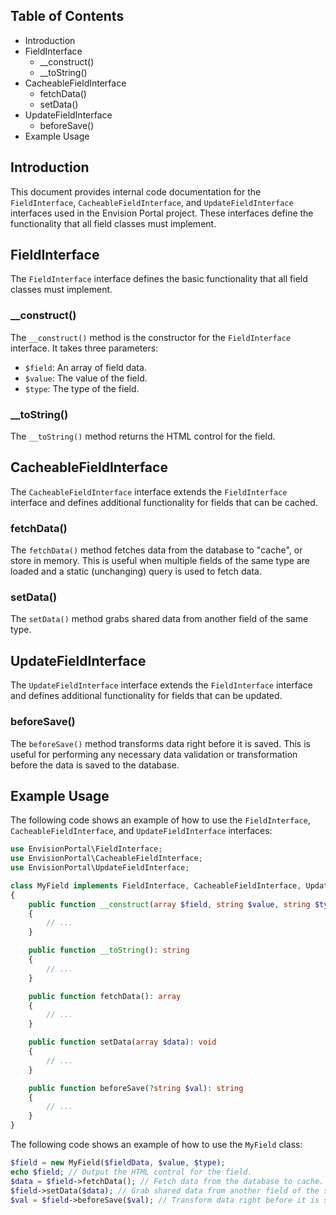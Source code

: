 ## Table of Contents

- Introduction
- FieldInterface
  - __construct()
  - __toString()
- CacheableFieldInterface
  - fetchData()
  - setData()
- UpdateFieldInterface
  - beforeSave()
- Example Usage

## Introduction

This document provides internal code documentation for the `FieldInterface`, `CacheableFieldInterface`, and `UpdateFieldInterface` interfaces used in the Envision Portal project. These interfaces define the functionality that all field classes must implement.

## FieldInterface

The `FieldInterface` interface defines the basic functionality that all field classes must implement.

### __construct()

The `__construct()` method is the constructor for the `FieldInterface` interface. It takes three parameters:

* `$field`: An array of field data.
* `$value`: The value of the field.
* `$type`: The type of the field.

### __toString()

The `__toString()` method returns the HTML control for the field.

## CacheableFieldInterface

The `CacheableFieldInterface` interface extends the `FieldInterface` interface and defines additional functionality for fields that can be cached.

### fetchData()

The `fetchData()` method fetches data from the database to "cache", or store in memory. This is useful when multiple fields of the same type are loaded and a static (unchanging) query is used to fetch data.

### setData()

The `setData()` method grabs shared data from another field of the same type.

## UpdateFieldInterface

The `UpdateFieldInterface` interface extends the `FieldInterface` interface and defines additional functionality for fields that can be updated.

### beforeSave()

The `beforeSave()` method transforms data right before it is saved. This is useful for performing any necessary data validation or transformation before the data is saved to the database.

## Example Usage

The following code shows an example of how to use the `FieldInterface`, `CacheableFieldInterface`, and `UpdateFieldInterface` interfaces:

```php
use EnvisionPortal\FieldInterface;
use EnvisionPortal\CacheableFieldInterface;
use EnvisionPortal\UpdateFieldInterface;

class MyField implements FieldInterface, CacheableFieldInterface, UpdateFieldInterface
{
    public function __construct(array $field, string $value, string $type)
    {
        // ...
    }

    public function __toString(): string
    {
        // ...
    }

    public function fetchData(): array
    {
        // ...
    }

    public function setData(array $data): void
    {
        // ...
    }

    public function beforeSave(?string $val): string
    {
        // ...
    }
}
```

The following code shows an example of how to use the `MyField` class:

```php
$field = new MyField($fieldData, $value, $type);
echo $field; // Output the HTML control for the field.
$data = $field->fetchData(); // Fetch data from the database to cache.
$field->setData($data); // Grab shared data from another field of the same type.
$val = $field->beforeSave($val); // Transform data right before it is saved.
```
